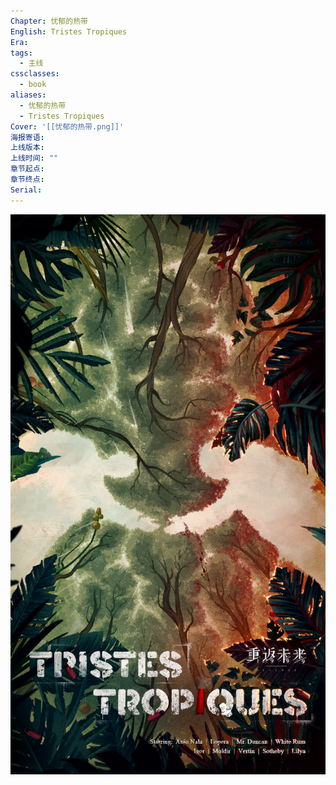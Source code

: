 ```yaml
---
Chapter: 忧郁的热带
English: Tristes Tropiques
Era: 
tags:
  - 主线
cssclasses:
  - book
aliases:
  - 忧郁的热带
  - Tristes Tropiques
Cover: '[[忧郁的热带.png]]'
海报寄语: 
上线版本: 
上线时间: ""
章节起点: 
章节终点: 
Serial:
---
```

![cover](assets/忧郁的热带｜Tristes%20Tropiques.assets/2.2版本海报.jpg)